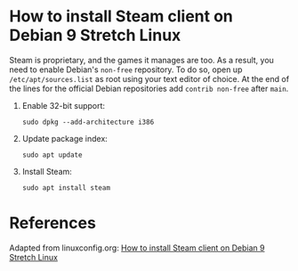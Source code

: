# How to install Steam client on Debian 9 Stretch Linux

Steam is proprietary, and the games it manages are too. As a result, you need to enable Debian's `non-free` repository. To do so, open up `/etc/apt/sources.list` as root using your text editor of choice. At the end of the lines for the official Debian repositories add `contrib non-free` after `main`.

1. Enable 32-bit support: 
   ```shell
   sudo dpkg --add-architecture i386
   ```
2. Update package index: 
   ```shell
   sudo apt update
   ```
3. Install Steam: 
   ```shell
   sudo apt install steam
   ```

# References

Adapted from linuxconfig.org: [How to install Steam client on Debian 9 Stretch Linux][1]

<!-- REFERENCES -->
[1]:https://linuxconfig.org/how-to-install-steam-client-on-debian-9-stretch-linux
